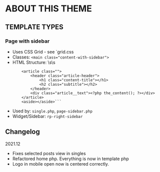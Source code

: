 # ABOUT THIS THEME

## TEMPLATE TYPES

### Page with sidebar
- Uses CSS Grid - see `grid.css
- Classes: `<main class="content-with-sidebar">`
- HTML Structure: \s\s
    ```<main class="content-with-sidebar">
        <article class="">
            <header class="article-header">
                <h1 class="content-title"></h1>
                <h2 class="subtitle"></h2>
            </header>
            <div class="article__text"><?php the_content(); ?></div>
        </article> 
        <aside></aside>```
- Used by: `single.php`, `page-sidebar.php`
- Widget/Sidebar: `rp-right-sidebar`

## Changelog
2021.12
- Fixes selected posts view in singles
- Refactored home php. Everything is now in template php
- Logo in mobile open now is centered correctly.
